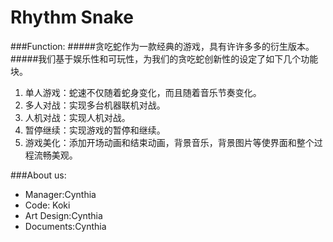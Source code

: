 Rhythm Snake
===
###Function:
#####贪吃蛇作为一款经典的游戏，具有许许多多的衍生版本。
#####我们基于娱乐性和可玩性，为我们的贪吃蛇创新性的设定了如下几个功能块。

1. 单人游戏：蛇速不仅随着蛇身变化，而且随着音乐节奏变化。
2. 多人对战：实现多台机器联机对战。
3. 人机对战：实现人机对战。
4. 暂停继续：实现游戏的暂停和继续。
5. 游戏美化：添加开场动画和结束动画，背景音乐，背景图片等使界面和整个过程流畅美观。

###About us:
* Manager:Cynthia
* Code: Koki
* Art Design:Cynthia
* Documents:Cynthia
